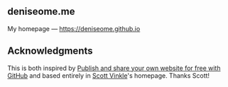 deniseome.me
---
My homepage — https://deniseome.github.io 

Acknowledgments
---
This is both inspired by [Publish and share your own website for free with GitHub](https://medium.com/@svinkle/publish-and-share-your-own-website-for-free-with-github-2eff049a1cb5) and based entirely in [Scott Vinkle](https://github.com/svinkle)'s homepage. Thanks Scott!
